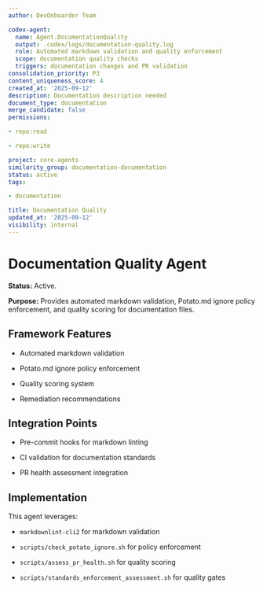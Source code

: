 ```yaml
---
author: DevOnboarder Team

codex-agent:
  name: Agent.DocumentationQuality
  output: .codex/logs/documentation-quality.log
  role: Automated markdown validation and quality enforcement
  scope: documentation quality checks
  triggers: documentation changes and PR validation
consolidation_priority: P3
content_uniqueness_score: 4
created_at: '2025-09-12'
description: Documentation description needed
document_type: documentation
merge_candidate: false
permissions:

- repo:read

- repo:write

project: core-agents
similarity_group: documentation-documentation
status: active
tags:

- documentation

title: Documentation Quality
updated_at: '2025-09-12'
visibility: internal
---
```


# Documentation Quality Agent

**Status:** Active.

**Purpose:** Provides automated markdown validation, Potato.md ignore policy enforcement, and quality scoring for documentation files.

## Framework Features

- Automated markdown validation

- Potato.md ignore policy enforcement

- Quality scoring system

- Remediation recommendations

## Integration Points

- Pre-commit hooks for markdown linting

- CI validation for documentation standards

- PR health assessment integration

## Implementation

This agent leverages:

- `markdownlint-cli2` for markdown validation

- `scripts/check_potato_ignore.sh` for policy enforcement

- `scripts/assess_pr_health.sh` for quality scoring

- `scripts/standards_enforcement_assessment.sh` for quality gates

